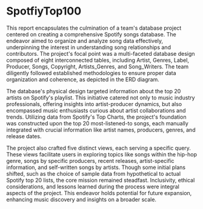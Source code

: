 # SpotfiyTop100
This report encapsulates the culmination of a team's database project centered on creating a comprehensive Spotify songs database. The endeavor aimed to organize and analyze song data effectively, underpinning the interest in understanding song relationships and contributors. The project's focal point was a multi-faceted database design composed of eight interconnected tables, including Artist, Genres, Label, Producer, Songs, Copyright, Artists_Genres, and Song_Writers. The team diligently followed established methodologies to ensure proper data organization and coherence, as depicted in the ERD diagram.

The database's physical design targeted information about the top 20 artists on Spotify's playlist. This initiative catered not only to music industry professionals, offering insights into artist-producer dynamics, but also encompassed music enthusiasts curious about artist collaborations and trends. Utilizing data from Spotify's Top Charts, the project's foundation was constructed upon the top 20 most-listened-to songs, each manually integrated with crucial information like artist names, producers, genres, and release dates.

The project also crafted five distinct views, each serving a specific query. These views facilitate users in exploring topics like songs within the hip-hop genre, songs by specific producers, recent releases, artist-specific information, and self-written songs by artists. Though some initial plans shifted, such as the choice of sample data from hypothetical to actual Spotify top 20 lists, the core mission remained steadfast. Inclusivity, ethical considerations, and lessons learned during the process were integral aspects of the project. This endeavor holds potential for future expansion, enhancing music discovery and insights on a broader scale.

